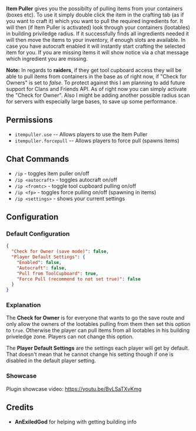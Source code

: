 **Item Puller** gives you the possibilty of pulling items from your containers (boxes etc). To use it simply double click the item in the crafting tab (as if you want to craft it) which you want to pull the required ingredients for. It will then (if Item Puller is activated) look through your containers (lootables) in building priviledge radius. If it successfully finds all ingredients needed it will then move the items to your inventory, if enough slots are available. In case you have autocraft enabled it will instantly start crafting the selected item for you. If you are missing items it will show notice via a chat message which ingredient you are missing.

**Note:** In regards to **raiders**, if they get tool cupboard access they will be able to pull items from containers in the base as of right now, if "Check for Owners" is set to *false*. To protect against this I am planning to add future support for Clans and Friends API. As of right now you can simply activate the "Check for Owner". Also I might be adding another possible radius scan for servers with especially large bases, to save up some performance.

## Permissions

*  `itempuller.use` -- Allows players to use the Item Puller
*  `itempuller.forcepull` -- Allows players to force pull (spawns items)

## Chat Commands

* `/ip` - toggles item puller on/off
* `/ip <autocraft>` - toggles autocraft on/off
* `/ip <fromtc>` - toggle tool cupboard pulling on/off
* `/ip <fp>` - toggles force pulling on/off (spawning in items)
* `/ip <settings>` - shows your current settings

## Configuration

### Default Configuration

```json
{
  "Check for Owner (save mode)": false,
  "Player Default Settings": {
    "Enabled": false,
    "Autocraft": false,
    "Pull from ToolCupboard": true,
    "Force Pull (recommend to not set true)": false
  }
}
```

### Explanation

The **Check for Owner** is for everyone that wants to go the save route and only allow the owners of the lootables pulling from them then set this option to `true`. Otherwise the player can pull items from all lootables in his building priveledge zone. Players can not change this option. 

The **Player Default Settings** are the settings each player will get by default. That doesn't mean that he cannot change his setting though if one is disabled in the default player setting.

### Showcase
Plugin showcase video: https://youtu.be/BvLSaTXvKmg

## Credits

* **AnExiledGod** for helping with getting building info